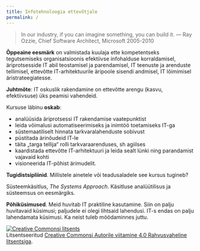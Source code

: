 ```yaml
---
title: Infotehnoloogia ettevõtjale
permalink: /
---
```


> In our industry, if you can imagine something, you can build it. — Ray Ozzie, Chief Software Architect, Microsoft 2005-2010

__Õppeaine eesmärk__ on valmistada kuulaja ette kompetentseks tegutsemiseks organisatsioonis efektiivse infohalduse korraldamisel, äriprotsesside IT abil teostamisel ja parendamisel, IT teenuste ja arenduste tellimisel, ettevõtte IT-arhitektuurile äripoole sisendi andmisel, IT lõimimisel äristrateegiatesse.

__Juhtmõte__: IT oskuslik rakendamine on ettevõtte arengu (kasvu, efektiivsuse) üks peamisi vahendeid.

Kursuse läbinu __oskab__:

-  analüüsida äriprotsessi IT rakendamise vaatepunktist 
-  leida võimalusi automatiseerimiseks ja inimtöö toetamiseks IT-ga
-  süstemaatiliselt hinnata tarkvaralahenduste sobivust
-  püstitada ärinõudeid IT-le
-  täita „targa tellija“ rolli tarkvaraarenduses, sh agiilses
-  kaardistada ettevõtte IT-arhitektuuri ja leida sealt lünki ning parandamist vajavaid kohti
-  visioneerida IT-põhist ärimudelit. 

__Tugidistsipliinid__. Millistele ainetele või teadusaladele see kursus tugineb?

Süsteemkäsitlus, _The Systems Approach_. Käsitluse analüütilisus ja süsteemsus on eesmärgiks.

<!--  Referentsdistsipliinid: kunst, sport.

IT - elatise teenimise vahend

 -->

__Põhiküsimused__. Meid huvitab IT praktiline kasutamine. Siin on palju huvitavaid küsimusi; paljudele ei olegi lihtsaid lahendusi. IT-s endas on palju lahendamata küsimusi. Ka neist tuleb möödaminnes juttu.

<!-- OK, kõik see ei ole lihtne. Praktika teeb meistriks. Kuid algus on tehtud.
{: .s} --> 

<a rel="license" href="http://creativecommons.org/licenses/by/4.0/"><img alt="Creative Commonsi litsents" style="border-width:0" src="https://i.creativecommons.org/l/by/4.0/88x31.png" /></a><br />Litsentseeritud <a rel="license" href="http://creativecommons.org/licenses/by/4.0/">Creative Commonsi Autorile viitamine 4.0 Rahvusvaheline litsentsiga</a>.
